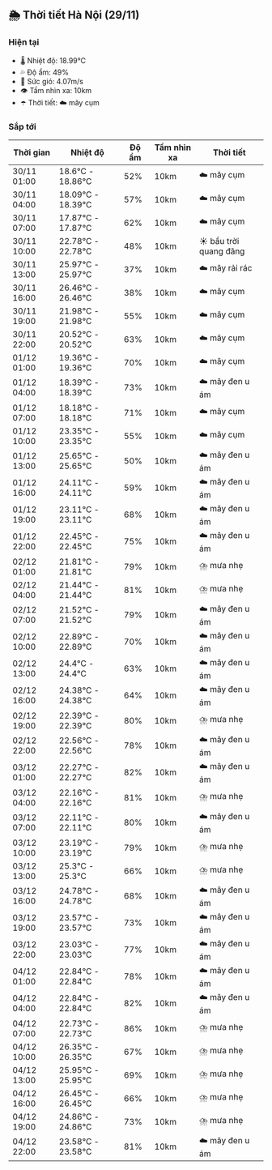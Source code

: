 ## 🌦️ Thời tiết Hà Nội (29/11)

### Hiện tại

- 🌡️ Nhiệt độ: 18.99℃
- 💦 Độ ẩm: 49%
- 💨 Sức gió: 4.07m/s
- 👁️ Tầm nhìn xa: 10km
- ☂️ Thời tiết: ☁️ mây cụm

### Sắp tới

| Thời gian | Nhiệt độ | Độ ẩm | Tầm nhìn xa | Thời tiết |
| --- | --- | --- | --- | --- |
| 30/11 01:00 | 18.6℃ - 18.86℃ | 52% | 10km | ☁️ mây cụm |
| 30/11 04:00 | 18.09℃ - 18.39℃ | 57% | 10km | ☁️ mây cụm |
| 30/11 07:00 | 17.87℃ - 17.87℃ | 62% | 10km | ☁️ mây cụm |
| 30/11 10:00 | 22.78℃ - 22.78℃ | 48% | 10km | ☀️ bầu trời quang đãng |
| 30/11 13:00 | 25.97℃ - 25.97℃ | 37% | 10km | ☁️ mây rải rác |
| 30/11 16:00 | 26.46℃ - 26.46℃ | 38% | 10km | ☁️ mây cụm |
| 30/11 19:00 | 21.98℃ - 21.98℃ | 55% | 10km | ☁️ mây cụm |
| 30/11 22:00 | 20.52℃ - 20.52℃ | 63% | 10km | ☁️ mây cụm |
| 01/12 01:00 | 19.36℃ - 19.36℃ | 70% | 10km | ☁️ mây cụm |
| 01/12 04:00 | 18.39℃ - 18.39℃ | 73% | 10km | ☁️ mây đen u ám |
| 01/12 07:00 | 18.18℃ - 18.18℃ | 71% | 10km | ☁️ mây cụm |
| 01/12 10:00 | 23.35℃ - 23.35℃ | 55% | 10km | ☁️ mây cụm |
| 01/12 13:00 | 25.65℃ - 25.65℃ | 50% | 10km | ☁️ mây đen u ám |
| 01/12 16:00 | 24.11℃ - 24.11℃ | 59% | 10km | ☁️ mây đen u ám |
| 01/12 19:00 | 23.11℃ - 23.11℃ | 68% | 10km | ☁️ mây đen u ám |
| 01/12 22:00 | 22.45℃ - 22.45℃ | 75% | 10km | ☁️ mây đen u ám |
| 02/12 01:00 | 21.81℃ - 21.81℃ | 79% | 10km | ⛈️ mưa nhẹ |
| 02/12 04:00 | 21.44℃ - 21.44℃ | 81% | 10km | ⛈️ mưa nhẹ |
| 02/12 07:00 | 21.52℃ - 21.52℃ | 79% | 10km | ☁️ mây đen u ám |
| 02/12 10:00 | 22.89℃ - 22.89℃ | 70% | 10km | ☁️ mây đen u ám |
| 02/12 13:00 | 24.4℃ - 24.4℃ | 63% | 10km | ☁️ mây đen u ám |
| 02/12 16:00 | 24.38℃ - 24.38℃ | 64% | 10km | ☁️ mây đen u ám |
| 02/12 19:00 | 22.39℃ - 22.39℃ | 80% | 10km | ⛈️ mưa nhẹ |
| 02/12 22:00 | 22.56℃ - 22.56℃ | 78% | 10km | ☁️ mây đen u ám |
| 03/12 01:00 | 22.27℃ - 22.27℃ | 82% | 10km | ☁️ mây đen u ám |
| 03/12 04:00 | 22.16℃ - 22.16℃ | 81% | 10km | ⛈️ mưa nhẹ |
| 03/12 07:00 | 22.11℃ - 22.11℃ | 80% | 10km | ☁️ mây đen u ám |
| 03/12 10:00 | 23.19℃ - 23.19℃ | 79% | 10km | ⛈️ mưa nhẹ |
| 03/12 13:00 | 25.3℃ - 25.3℃ | 66% | 10km | ⛈️ mưa nhẹ |
| 03/12 16:00 | 24.78℃ - 24.78℃ | 68% | 10km | ☁️ mây đen u ám |
| 03/12 19:00 | 23.57℃ - 23.57℃ | 73% | 10km | ☁️ mây đen u ám |
| 03/12 22:00 | 23.03℃ - 23.03℃ | 77% | 10km | ☁️ mây đen u ám |
| 04/12 01:00 | 22.84℃ - 22.84℃ | 78% | 10km | ☁️ mây đen u ám |
| 04/12 04:00 | 22.84℃ - 22.84℃ | 82% | 10km | ☁️ mây đen u ám |
| 04/12 07:00 | 22.73℃ - 22.73℃ | 86% | 10km | ⛈️ mưa nhẹ |
| 04/12 10:00 | 26.35℃ - 26.35℃ | 67% | 10km | ⛈️ mưa nhẹ |
| 04/12 13:00 | 25.95℃ - 25.95℃ | 69% | 10km | ⛈️ mưa nhẹ |
| 04/12 16:00 | 26.45℃ - 26.45℃ | 66% | 10km | ⛈️ mưa nhẹ |
| 04/12 19:00 | 24.86℃ - 24.86℃ | 73% | 10km | ⛈️ mưa nhẹ |
| 04/12 22:00 | 23.58℃ - 23.58℃ | 81% | 10km | ☁️ mây đen u ám |
